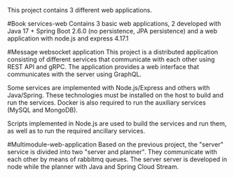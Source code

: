 This project contains 3 different web applications.

#Book services-web
Contains 3 basic web applications, 2 developed with Java 17 + Spring Boot 2.6.0 (no persistence, JPA persistence) and a web application with node.js and express 4.17.1

#Message websocket application
This project is a distributed application consisting of different services that communicate with each other using REST API and gRPC. The application provides a web interface that communicates with the server using GraphQL. 

Some services are implemented with Node.js/Express and others with Java/Spring. These technologies must be installed on the host to build and run the services. Docker is also required to run the auxiliary services (MySQL and MongoDB).

Scripts implemented in Node.js are used to build the services and run them, as well as to run the required ancillary services. 

#Multimodule-web-application
Based on the previous project, the "server" service is divided into two "server and planner". They communicate with each other by means of rabbitmq queues. The server server is developed in node while the planner with Java and Spring Cloud Stream. 

